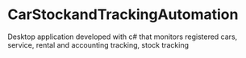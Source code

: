 # CarStockandTrackingAutomation
 Desktop application developed with c# that monitors registered cars, service, rental and accounting tracking, stock tracking
